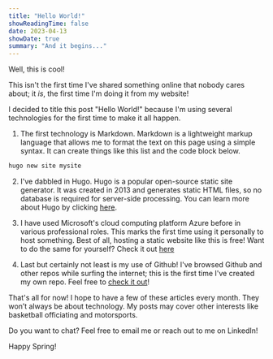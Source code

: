 ```yaml
---
title: "Hello World!"
showReadingTime: false
date: 2023-04-13
showDate: true
summary: "And it begins..."
---
```

Well, this is cool! 

This isn't the first time I've shared something online that nobody cares about; it *is*, the first time I'm doing it from my website!

I decided to title this post "Hello World!" because I'm using several technologies for the first time to make it all happen.

1. The first technology is Markdown. Markdown is a lightweight markup language that allows me to format the text on this page using a simple syntax. It can create things like this list and the code block below.

```sh
hugo new site mysite
```

2. I've dabbled in Hugo. Hugo is a popular open-source static site generator. It was created in 2013 and generates static HTML files, so no database is required for server-side processing. You can learn more about Hugo by clicking [here](https://gohugo.io).

3. I have used Microsoft's cloud computing platform Azure before in various professional roles. This marks the first time using it personally to host something. Best of all, hosting a static website like this is free! Want to do the same for yourself? Check it out [here](https://learn.microsoft.com/en-us/azure/static-web-apps/overview)

4. Last but certainly not least is my use of Github! I've browsed Github and other repos while surfing the internet; this is the first time I've created my own repo. Feel free to [check it out](https://github.com/techzebra)!

That's all for now! I hope to have a few of these articles every month. They won’t always be about technology. My posts may cover other interests like basketball officiating and motorsports.

Do you want to chat? Feel free to email me or reach out to me on LinkedIn!

Happy Spring!

